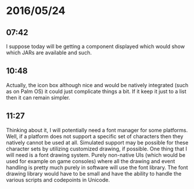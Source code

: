# 2016/05/24

## 07:42

I suppose today will be getting a component displayed which would show which
JARs are available and such.

## 10:48

Actually, the icon box although nice and would be natively integrated (such as
on Palm OS) it could just complicate things a bit. If it keep it just to a list
then it can remain simpler.

## 11:27

Thinking about it, I will potentially need a font manager for some platforms.
Well, if a platform does not support a specific set of characters then they
natively cannot be used at all. Simulated support may be possible for these
character sets by utilizing customized drawing, if possible. One thing that
I will need is a font drawing system. Purely non-native UIs (which would be
used for example on game consoles) where all the drawing and event handling is
pretty much purely in software will use the font library. The font drawing
library would have to be small and have the ability to handle the various
scripts and codepoints in Unicode.

